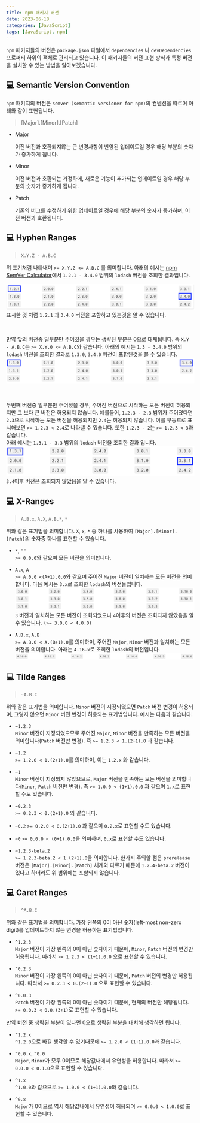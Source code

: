 ```yaml
---
title: npm 패키지 버전
date: 2023-06-18
categories: [JavaScript]
tags: [JavaScript, npm]
---
```


`npm` 패키지들의 버전은 `package.json` 파일에서 `dependencies` 나 `devDependencies` 프로퍼티 하위의 객체로 관리되고 있습니다. 이 패키지들의 버전 표현 방식과 특정 버전을 설치할 수 있는 방법을 알아보겠습니다.

## 💻 Semantic Version Convention

`npm` 패키지의 버전은 `semver (semantic versioner for npm)`의 컨벤션을 따르며 아래와 같이 표현됩니다.

> [Major].[Minor].[Patch]

- Major

  이전 버전과 호환되지않는 큰 변경사항이 반영된 업데이트일 경우 해당 부분의 숫자가 증가하게 됩니다.

- Minor

  이전 버전과 호환되는 가정하에, 새로운 기능이 추가되는 업데이트일 경우 해당 부분의 숫자가 증가하게 됩니다.

- Patch

  기존의 버그를 수정하기 위한 업데이트일 경우에 해당 부분의 숫자가 증가하며, 이전 버전과 호환됩니다.

## 💻 Hyphen Ranges

> `X.Y.Z - A.B.C`

위 표기처럼 나타내며 `>= X.Y.Z <= A.B.C` 를 의미합니다.
아래의 예시는 [npm SemVer Calculator](https://semver.npmjs.com/)에서 `1.2.1 - 3.4.0` 범위의 `lodash` 버전을 조회한 결과입니다.

![lodash-hyphen-version](/assets/img/npm-version/lodash-hyphen-version.png)
표시한 것 처럼 `1.2.1` 과 `3.4.0` 버전을 포함하고 있는것을 알 수 있습니다.

<br/>

만약 앞의 버전중 일부분만 주어졌을 경우는 생략된 부분은 0으로 대체됩니다. 즉 `X.Y - A.B.C`는 `>= X.Y.0 <= A.B.C`와 같습니다.
아래의 예시는 `1.3 - 3.4.0` 범위의 `lodash` 버전을 조회한 결과로 `1.3.0`, `3.4.0` 버전이 포함된것을 볼 수 있습니다.
![lodash-hyphen-version-first-partial](/assets/img/npm-version/lodash-hyphen-version-first-partial.png)

<br/>

두번째 버전중 일부분만 주어졌을 경우, 주어진 버전으로 시작하는 모든 버전이 허용되지만 그 보다 큰 버전은 허용되지 않습니다. 예를들어, `1.2.3 - 2.3` 범위가 주어졌다면 `2.3`으로 시작하는 모든 버전을 허용되지만 `2.4`는 허용되지 않습니다. 이를 부등호로 표시해보면 `>= 1.2.3 < 2.4`로 나타낼 수 있습니다. 또한 `1.2.3 - 2`는 `>= 1.2.3 < 3`과 같습니다.  
아래 예시는 `1.3.1 - 3.3` 범위의 `lodash` 버전을 조회한 결과 입니다.
![lodash-hyphen-version-second-partial](/assets/img/npm-version/lodash-hyphen-version-second-partial.png)
`3.4`이후 버전은 조회되지 않았음을 알 수 있습니다.

## 💻 X-Ranges

> `A.B.x`, `A.X`, `A.B.*`, `*`

위와 같은 표기법을 의미합니다. `X`, `x`, `*` 중 하나를 사용하여 `[Major].[Minor].[Patch]`의 숫자중 하나를 표현할 수 있습니다.

- `*`, `""`  
  `>= 0.0.0`와 같으며 모든 버전을 의미합니다.

- `A.x`, `A`  
   `>= A.0.0 <(A+1).0.0`와 같으며 주어진 `Major` 버전이 일치하는 모든 버전을 의미합니다. 다음 예시는 `3.x`로 조회한 `lodash`의 버전들입니다.
  ![lodash-x-range-version-major](/assets/img/npm-version/lodash-x-range-version-major.png)
  `3` 버전과 일치하는 모든 버전이 조회되었으나 `4`이후의 버전은 조회되지 않았음을 알 수 있습니다. `(>= 3.0.0 < 4.0.0)`

- `A.B.x`, `A.B`  
  `>= A.B.0 < A.(B+1).0`를 의미하며, 주어진 `Major`, `Minor` 버전과 일치하는 모든 버전을 의미합니다. 아래는 `4.16.x`로 조회한 `lodash`의 버전입니다.
  ![lodash-x-range-version-major-minor](/assets/img/npm-version/lodash-x-range-version-major-minor.png)

## 💻 Tilde Ranges

> `~A.B.C`

위와 같은 표기법을 의미합니다. `Minor` 버전이 지정되었으면 `Patch` 버전 변경이 허용되며, 그렇지 않으면 `Minor` 버전 변경이 허용되는 표기법입니다. 예시는 다음과 같습니다.

- `~1.2.3`  
  `Minor` 버전이 지정되었으므로 주어진 `Major`, `Minor` 버전을 만족하는 모든 버전을 의미합니다(`Patch` 버전만 변경). 즉 `>= 1.2.3 < 1.(2+1).0` 과 같습니다.

- `~1.2`  
  `>= 1.2.0 < 1.(2+1).0`를 의미하며, 이는 `1.2.x` 와 같습니다.

- `~1`  
  `Minor` 버전이 지정되지 않았으므로, `Major` 버전을 만족하는 모든 버전을 의미합니다(`Minor`, `Patch` 버전만 변경). 즉 `>= 1.0.0 < (1+1).0.0` 과 같으며 `1.x`로 표현할 수도 있습니다.

- `~0.2.3`  
  `>= 0.2.3 < 0.(2+1).0` 와 같습니다.

- `~0.2`
  `>= 0.2.0 < 0.(2+1).0` 과 같으며 `0.2.x`로 표현할 수도 있습니다.

- `~0`
  `>= 0.0.0 < (0+1).0.0`을 의미하며, `0.x`로 표현할 수도 있습니다.

- `~1.2.3-beta.2`  
  `>= 1.2.3-beta.2 < 1.(2+1).0`을 의미합니다. 한가지 주의할 점은 `prerelease` 버전은 `[Major].[Minor].[Patch]` 체계와 다르기 때문에 `1.2.4-beta.2` 버전이 있다고 하더라도 위 범위에는 포함되지 않습니다.

## 💻 Caret Ranges

> `^A.B.C`

위와 같은 표기법을 의미합니다. 가장 왼쪽의 0이 아닌 숫자(left-most non-zero digit)를 업데이트하지 않는 변경을 허용하는 표기법입니다.

- `^1.2.3`  
  `Major` 버전이 가장 왼쪽의 0이 아닌 숫자이기 때문에, `Minor`, `Patch` 버전의 변경만 허용됩니다. 따라서 `>= 1.2.3 < (1+1).0.0` 으로 표현할 수 있습니다.

- `^0.2.3`  
  `Minor` 버전이 가장 왼쪽의 0이 아닌 숫자이기 때문에, `Patch` 버전의 변경만 허용됩니다. 따라서 `>= 0.2.3 < 0.(2+1).0` 으로 표현할 수 있습니다.

- `^0.0.3`  
  `Patch` 버전이 가장 왼쪽의 0이 아닌 숫자이기 때문에, 현재의 버전만 해당됩니다. `>= 0.0.3 < 0.0.(3+1)`로 표현할 수 있습니다.

만약 버전 중 생략된 부분이 있다면 0으로 생략된 부분을 대치해 생각하면 됩니다.

- `^1.2.x`  
  `^1.2.0`으로 바꿔 생각할 수 있기때문에 `>= 1.2.0 < (1+1).0.0`과 같습니다.

- `^0.0.x`, `^0.0`  
  `Major`, `Minor`가 모두 0이므로 해당값내에서 유연성을 허용합니다. 따라서 `>= 0.0.0 < 0.1.0`으로 표현할 수 있습니다.

- `^1.x`  
  `^1.0.0`와 같으므로 `>= 1.0.0 < (1+1).0.0`와 같습니다.

- `^0.x`  
  `Major`가 0이므로 역시 해당값내에서 유연성이 허용되며 `>= 0.0.0 < 1.0.0`로 표현할 수 있습니다.
